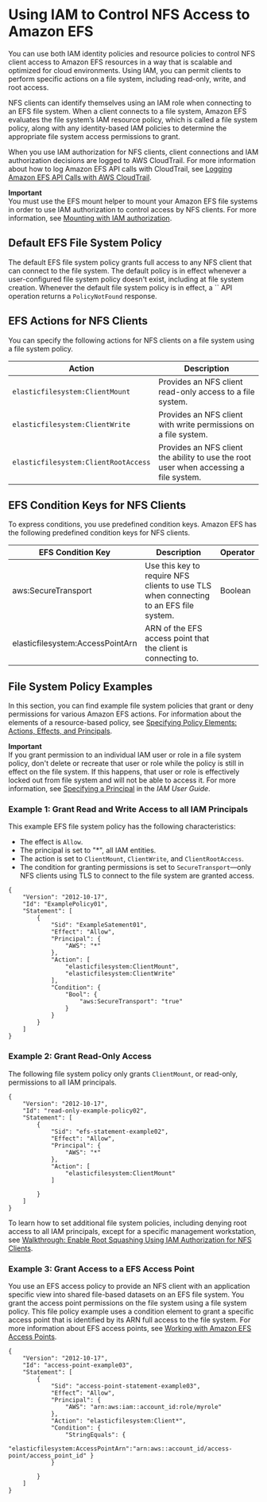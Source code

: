 # Using IAM to Control NFS Access to Amazon EFS<a name="iam-access-control-nfs-efs"></a>

 You can use both IAM identity policies and resource policies to control NFS client access to Amazon EFS resources in a way that is scalable and optimized for cloud environments\. Using IAM, you can permit clients to perform specific actions on a file system, including read\-only, write, and root access\. 

 NFS clients can identify themselves using an IAM role when connecting to an EFS file system\. When a client connects to a file system, Amazon EFS evaluates the file system’s IAM resource policy, which is called a file system policy, along with any identity\-based IAM policies to determine the appropriate file system access permissions to grant\. 

When you use IAM authorization for NFS clients, client connections and IAM authorization decisions are logged to AWS CloudTrail\. For more information about how to log Amazon EFS API calls with CloudTrail, see [Logging Amazon EFS API Calls with AWS CloudTrail](logging-using-cloudtrail.md)\. 

**Important**  
You must use the EFS mount helper to mount your Amazon EFS file systems in order to use IAM authorization to control access by NFS clients\. For more information, see [Mounting with IAM authorization](mounting-fs.md#mounting-IAM-option)\.

## Default EFS File System Policy<a name="default-filesystempolicy"></a>

The default EFS file system policy grants full access to any NFS client that can connect to the file system\. The default policy is in effect whenever a user\-configured file system policy doesn't exist, including at file system creation\. Whenever the default file system policy is in effect, a `` API operation returns a `PolicyNotFound` response\.

## EFS Actions for NFS Clients<a name="efs-filesystempolicy-actions"></a>

You can specify the following actions for NFS clients on a file system using a file system policy\.


| Action | Description | 
| --- | --- | 
|  `elasticfilesystem:ClientMount`  |  Provides an NFS client read\-only access to a file system\.  | 
|  `elasticfilesystem:ClientWrite`  |  Provides an NFS client with write permissions on a file system\.  | 
|  `elasticfilesystem:ClientRootAccess`  |  Provides an NFS client the ability to use the root user when accessing a file system\.  | 

## EFS Condition Keys for NFS Clients<a name="efs-condition-keys-for-nfs"></a>

To express conditions, you use predefined condition keys\. Amazon EFS has the following predefined condition keys for NFS clients\.


| EFS Condition Key | Description | Operator | 
| --- | --- | --- | 
|  aws:SecureTransport  |  Use this key to require NFS clients to use TLS when connecting to an EFS file system\.  |  Boolean  | 
| elasticfilesystem:AccessPointArn | ARN of the EFS access point that the client is connecting to\. | 

## File System Policy Examples<a name="file-sys-policy-examples"></a>

In this section, you can find example file system policies that grant or deny permissions for various Amazon EFS actions\. For information about the elements of a resource\-based policy, see [Specifying Policy Elements: Actions, Effects, and Principals](access-control-overview.md#access-control-specify-efs-actions)\.

**Important**  
 If you grant permission to an individual IAM user or role in a file system policy, don't delete or recreate that user or role while the policy is still in effect on the file system\. If this happens, that user or role is effectively locked out from file system and will not be able to access it\. For more information, see [Specifying a Principal](https://docs.aws.amazon.com/IAM/latest/UserGuide/reference_policies_elements_principal.html#Principal_specifying) in the *IAM User Guide*\. 

### Example 1: Grant Read and Write Access to all IAM Principals<a name="file-sys-policy-readonly"></a>

This example EFS file system policy has the following characteristics:
+ The effect is `Allow`\.
+ The principal is set to "\*", all IAM entities\.
+ The action is set to `ClientMount`, `ClientWrite`, and `ClientRootAccess`\.
+ The condition for granting permissions is set to `SecureTransport`—only NFS clients using TLS to connect to the file system are granted access\.

```
{
    "Version": "2012-10-17",
    "Id": "ExamplePolicy01",
    "Statement": [
        {
            "Sid": "ExampleSatement01",
            "Effect": "Allow",
            "Principal": {
                "AWS": "*"
            },
            "Action": [
                "elasticfilesystem:ClientMount",
                "elasticfilesystem:ClientWrite"
            ],
            "Condition": {
                "Bool": {
                    "aws:SecureTransport": "true"
                }
            }
        }
    ]
}
```

### Example 2: Grant Read\-Only Access<a name="file-sys-policy-readonly"></a>

The following file system policy only grants `ClientMount`, or read\-only, permissions to all IAM principals\.

```
{
    "Version": "2012-10-17",
    "Id": "read-only-example-policy02",
    "Statement": [
        {
            "Sid": "efs-statement-example02",
            "Effect": "Allow",
            "Principal": {
                "AWS": "*"
            },
            "Action": [
                "elasticfilesystem:ClientMount"
            ]
            
        }
    ]
}
```

To learn how to set additional file system policies, including denying root access to all IAM principals, except for a specific management workstation, see [Walkthrough: Enable Root Squashing Using IAM Authorization for NFS Clients](enable-root-squashing.md)\.

### Example 3: Grant Access to a EFS Access Point<a name="file-sys-policy-accessprofile-efs"></a>

You use an EFS access policy to provide an NFS client with an application specific view into shared file\-based datasets on an EFS file system\. You grant the access point permissions on the file system using a file system policy\. This file policy example uses a condition element to grant a specific access point that is identified by its ARN full access to the file system\. For more information about EFS access points, see [Working with Amazon EFS Access Points](efs-access-points.md)\.

```
{
    "Version": "2012-10-17",
    "Id": "access-point-example03",
    "Statement": [
        {
            "Sid": "access-point-statement-example03",
            "Effect”: "Allow",
            "Principal": {
                "AWS": "arn:aws:iam::account_id:role/myrole"
            },
            "Action": "elasticfilesystem:Client*",
            "Condition": { 
                "StringEquals": {
                    "elasticfilesystem:AccessPointArn":"arn:aws::account_id/access-point/access_point_id" } 
            }
            
        }
    ]
}
```